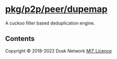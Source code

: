 # [pkg/p2p/peer/dupemap](./pkg/p2p/peer/dupemap)

A cuckoo filter based deduplication engine.

<!-- ToC start -->

## Contents

<!-- ToC end -->

Copyright © 2018-2022 Dusk Network
[MIT Licence](https://github.com/dusk-network/dusk-blockchain/blob/master/LICENSE)
